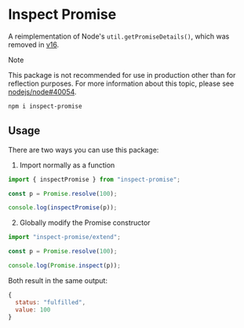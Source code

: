 <!-- markdownlint-disable MD029 -->

# Inspect Promise

A reimplementation of Node's `util.getPromiseDetails()`, which was removed in [v16](https://github.com/nodejs/node/pull/37819).

> [!NOTE]
> This package is not recommended for use in production other than for reflection purposes. For more information about this topic, please see [nodejs/node#40054](https://github.com/nodejs/node/issues/40054).

```sh
npm i inspect-promise
```

## Usage

There are two ways you can use this package:

1. Import normally as a function

```ts
import { inspectPromise } from "inspect-promise";

const p = Promise.resolve(100);

console.log(inspectPromise(p));
```

2. Globally modify the Promise constructor

```ts
import "inspect-promise/extend";

const p = Promise.resolve(100);

console.log(Promise.inspect(p));
```

Both result in the same output:

```js
{
  status: "fulfilled",
  value: 100
}
```

